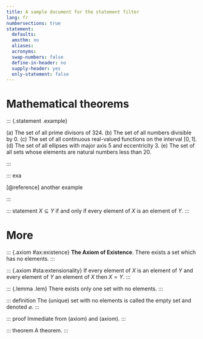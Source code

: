 ```yaml
---
title: A sample document for the statement filter
lang: fr
numbersections: true
statement:
  defaults: 
  amsthm: no
  aliases: 
  acronyms:
  swap-numbers: false
  define-in-header: no
  supply-header: yes
  only-statement: false
---
```


# Mathematical theorems

::: {.statement .example}

(a) The set of all prime divisors of $324$.
(b) The set of all numbers divisible by 0.
(c) The set of all continuous real-valued functions on the interval $[0,1]$.
(d) The set of all ellipses with major axis $5$ and eccentricity $3$.
(e) The set of all sets whose elements are natural numbers less than 20.

:::

::: exa

[@reference] another example

:::

::: statement
$X \subseteq Y$ if and only if every element of $X$ is an element of $Y$. 
:::

# More

::: {.axiom #ax:existence}
__The Axiom of Existence__. There exists a set which has no elements.
:::

::: {.axiom #sta:extensionality}
If every element of $X$ is an element of $Y$ and every element
of $Y$ an element of $X$ then $X=Y$. 
:::

::: {.lemma .lem}
There exists only one set with no elements.
:::

::: definition
The (unique) set with no elements is called the empty set and 
denoted $\varnothing$.
:::

::: proof
Immediate from (axiom) and (axiom).
:::


::: theorem
A theorem.
:::

